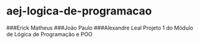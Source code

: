 # aej-logica-de-programacao
###Erick Matheus
###João Paulo
###Alexandre Leal
Projeto 1 do Módulo de Lógica de Programação e POO
